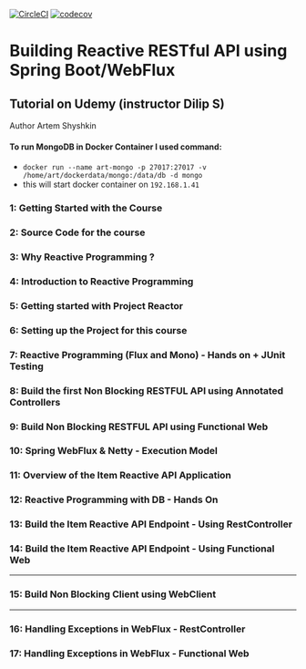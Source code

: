 [![CircleCI](https://circleci.com/gh/artshishkin/learn-reactive-spring.svg?style=svg)](https://circleci.com/gh/artshishkin/learn-reactive-spring)
[![codecov](https://codecov.io/gh/artshishkin/learn-reactive-spring/branch/master/graph/badge.svg)](https://codecov.io/gh/artshishkin/learn-reactive-spring)
# Building Reactive RESTful API using Spring Boot/WebFlux
## Tutorial on Udemy (instructor Dilip S) 

Author Artem Shyshkin

#### To run MongoDB in Docker Container I used command:

-  `docker run --name art-mongo -p 27017:27017 -v /home/art/dockerdata/mongo:/data/db -d mongo`
- this will start docker container on `192.168.1.41`

### 1: Getting Started with the Course
### 2: Source Code for the course
### 3: Why Reactive Programming ?
### 4: Introduction to Reactive Programming
### 5: Getting started with Project Reactor
### 6: Setting up the Project for this course
### 7: Reactive Programming (Flux and Mono) - Hands on + JUnit Testing
### 8: Build the first Non Blocking RESTFUL API using Annotated Controllers
### 9: Build Non Blocking RESTFUL API using Functional Web
### 10: Spring WebFlux & Netty - Execution Model
### 11: Overview of the Item Reactive API Application
### 12: Reactive Programming with DB - Hands On
### 13: Build the Item Reactive API Endpoint - Using RestController
### 14: Build the Item Reactive API Endpoint - Using Functional Web

---

### 15: Build Non Blocking Client using WebClient 

---

### 16: Handling Exceptions in WebFlux - RestController
### 17: Handling Exceptions in WebFlux - Functional Web
